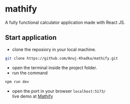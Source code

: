 # mathify
A fully functional calculator application made with React JS.

## Start application
- clone the reposiory in your local machine.
```bash
git clone https://github.com/Anuj-Khadka/mathify.git
```
- open the terminal inside the project folder.
- run the command
```bash
npm run dev
```
- open the port in your browser `localhost:5173/` <br/>
live demo at <a href="https://mathify.netlify.app">Mathify</a>
